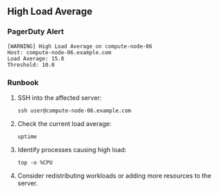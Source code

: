 ## High Load Average

### PagerDuty Alert

```
[WARNING] High Load Average on compute-node-06
Host: compute-node-06.example.com
Load Average: 15.0
Threshold: 10.0
```

### Runbook

1. SSH into the affected server:
   ```
   ssh user@compute-node-06.example.com
   ```

2. Check the current load average:
   ```
   uptime
   ```

3. Identify processes causing high load:
   ```
   top -o %CPU
   ```

4. Consider redistributing workloads or adding more resources to the server.

